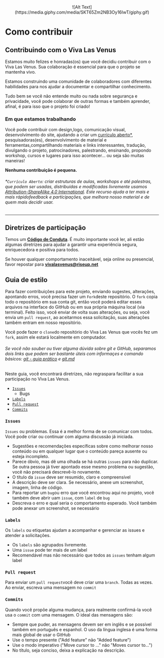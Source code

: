 <p align="center">
![Alt Text](https://media.giphy.com/media/SKT65Zm2NB3Oy16IwT/giphy.gif)
 <p>

# Como contribuir

## Contribuindo com o Viva Las Venus

Estamos muito felizes e honradas\(os\) que você decidiu contribuir com o Viva Las Venus. Sua colaboração é essencial para que o projeto se mantenha vivo.

Estamos construindo uma comunidade de colaboradores com diferentes habilidades para nos ajudar a documentar e compartilhar conhecimento.

Tudo bem se você não entende muito ou nada sobre segurança e privacidade, você pode colaborar de outras formas e também aprender, afinal, é para isso que o projeto foi criado!

### Em que estamos trabalhando

Você pode contribuir com design,logo, comunicação visual, desenvolvimento do site, ajudando a criar um [currículo aberto\*](#currículo-aberto), pesquisadoras(es), desenvolvimento de material e ferramentas,compartilhando materiais e links interessantes, tradução, divulgando o projeto, patrocinadores, palestrando, ensinando, propondo workshop, cursos e lugares para isso acontecer... ou seja são muitas maneiras!

**Nenhuma contribuição é pequena.**

###### \*`Currículo Aberto`: criar estruturas de aulas, workshops e até palestras, que podem ser usadas, distribuídas e modificadas livremente usamos [Attribution-ShareAlike 4.0 International](https://github.com/VivaLasVenus/VivaLasVenus/blob/master/LICENSE.md\)). Este recurso ajuda a ter mais e mais rápidofeedback e participações, que melhora nosso material e de quem mais decidir usar.
-----------------
## Diretrizes de participação

Temos um [**Código de Conduta**](https://github.com/VivaLasVenus/VivaLasVenus/blob/master/Code%20of%20Conduct.md). É muito importante você ler, ali estão algumas diretrizes para ajudar a garantir uma experiência segura, enriquecedora e positiva para todos.

Se houver qualquer comportamento inaceitável, seja online ou presencial, favor repostar para **vivalasvenus@riseup.net**

## Guia de estilo

Para fazer contribuições para este projeto, enviando sugestes, alterações, apontando erros, você precisa fazer um `Fork`deste repositório. O `fork` copia todo o repositório em sua conta git, então você poderá editar esses arquivos na interface do GitHub ou em sua própria máquina local (via terminal). Feito isso, você enviar de volta suas alterações, ou seja, você envia um `pull request`, ao aceitarmos essa solicitação, suas alterações também entram em nosso repositório.

Você pode fazer o `clone`do repositório do Viva Las Venus que vocês fez um `fork`, assim ele estará localmente em computador. 

###### Se você não souber ou tiver alguma dúvida sobre git e GitHub, separamos dois links que podem ser bastante úteis com informaçes e comando básicos: [git - guia prático](https://rogerdudler.github.io/git-guide/index.pt_BR.html) e [git.md](https://gist.github.com/leocomelli/2545add34e4fec21ec16)  

Neste guia, você encontrará diretrizes, não regraspara facilitar a sua participação no Viva Las Venus.  

* [`Issues`](#issues)
  * Bugs
* [`Labels`](#labels)
* [`Pull request`](#pull-request)
* [`Commits`](#commits)

### `Issues`

`Issues` ou problemas. Essa é a melhor forma de se comunicar com todos. Você pode criar ou continuar com alguma discussão já iniciada.

* Sugestões e recomendações específicas sobre como melhorar nosso conteúdo ou em qualquer lugar que o conteúdo pareça ausente ou esteja incompleto.
* Parece óbvio, mas dê uma olhada se há outras `issues` para não duplicar.  Se outra pessoa já tiver apontado esse mesmo problema ou sugestão, você não precisará descrevê-lo novamente. 
* O título da `issue` deve ser resumido, claro e compreensível
* A descrição deve ser clara. Se necessário, anexe um screenshot, imagem, linha de código.
* Para reportar um `bug`ou erro que você encontrou aqui no projeto, você também deve abrir uam `issue`, com `label` de `bug`
* Descreva o erro e qual seria o comportamento esperado. Você também pode anexar um screenshot, se necessário

### `Labels`

Os `labels` ou etiquetas ajudam a acompanhar e gerenciar as issues e atender a solicitações.

* Os `labels` são agrupados livremente. 
* Uma `issue` pode ter mais de um label     
* Recomendável mas não necessário que todos as `issues` tenham algum label

### `Pull request`
Para enviar um `pull request`você deve criar uma `branch`. Todas as vezes.  Ao enviar, escreva uma mensagem no `commit`


### `Commits`

Quando você propõe alguma mudança, para realmente confirmá-la você usa o `commit` com uma mensagem. O ideal das mensagens são:

* Sempre que puder, as mensagens devem ser em inglês e se possível também em português e espanhol.  O uso da língua inglesa é uma forma mais global de usar o GitHub
* Use o tempo presente \("Add feature" não "Added feature"\)  
* Use o modo imperativo \("Move cursor to ..."  não "Moves cursor to..."\)  
* No título, seja conciso, deixa a explicação na descrição.

